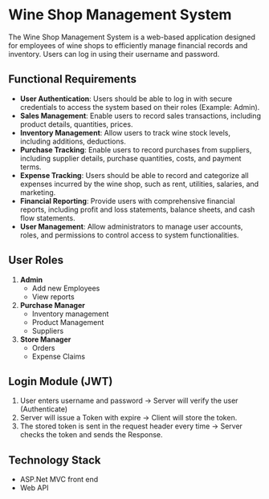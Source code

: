 # Wine Shop Management System

The Wine Shop Management System is a web-based application designed for employees of wine shops to efficiently manage financial records and inventory. Users can log in using their username and password.

## Functional Requirements

- **User Authentication**: Users should be able to log in with secure credentials to access the system based on their roles (Example: Admin).
- **Sales Management**: Enable users to record sales transactions, including product details, quantities, prices.
- **Inventory Management**: Allow users to track wine stock levels, including additions, deductions.
- **Purchase Tracking**: Enable users to record purchases from suppliers, including supplier details, purchase quantities, costs, and payment terms.
- **Expense Tracking**: Users should be able to record and categorize all expenses incurred by the wine shop, such as rent, utilities, salaries, and marketing.
- **Financial Reporting**: Provide users with comprehensive financial reports, including profit and loss statements, balance sheets, and cash flow statements.
- **User Management**: Allow administrators to manage user accounts, roles, and permissions to control access to system functionalities.

## User Roles

1. **Admin**
   - Add new Employees
   - View reports
2. **Purchase Manager**
   - Inventory management
   - Product Management
   - Suppliers
3. **Store Manager**
   - Orders
   - Expense Claims

## Login Module (JWT)

1. User enters username and password -> Server will verify the user (Authenticate)
2. Server will issue a Token with expire -> Client will store the token.
3. The stored token is sent in the request header every time -> Server checks the token and sends the Response.

## Technology Stack

- ASP.Net MVC front end 
- Web API
